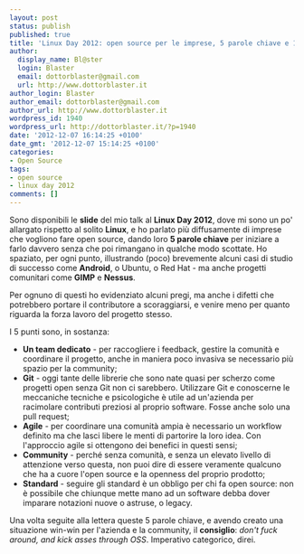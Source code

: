 ```yaml
---
layout: post
status: publish
published: true
title: 'Linux Day 2012: open source per le imprese, 5 parole chiave e 1 consiglio'
author:
  display_name: Bl@ster
  login: Blaster
  email: dottorblaster@gmail.com
  url: http://www.dottorblaster.it
author_login: Blaster
author_email: dottorblaster@gmail.com
author_url: http://www.dottorblaster.it
wordpress_id: 1940
wordpress_url: http://dottorblaster.it/?p=1940
date: '2012-12-07 16:14:25 +0100'
date_gmt: '2012-12-07 15:14:25 +0100'
categories:
- Open Source
tags:
- open source
- linux day 2012
comments: []
---
```

<p>Sono disponibili le <strong>slide</strong> del mio talk al <strong>Linux Day 2012</strong>, dove mi sono un po' allargato rispetto al solito <strong>Linux</strong>, e ho parlato più diffusamente di imprese che vogliono fare open source, dando loro <strong>5 parole chiave</strong> per iniziare a farlo davvero senza che poi rimangano in qualche modo scottate. Ho spaziato, per ogni punto, illustrando (poco) brevemente alcuni casi di studio di successo come <strong>Android</strong>, o Ubuntu, o Red Hat - ma anche progetti comunitari come <strong>GIMP</strong> e <strong>Nessus</strong>.</p>
<p>Per ognuno di questi ho evidenziato alcuni pregi, ma anche i difetti che potrebbero portare il contributore a scoraggiarsi, e venire meno per quanto riguarda la forza lavoro del progetto stesso.</p>
<p><script async class="speakerdeck-embed" data-id="508c1c7a36b3f800020382fd" data-ratio="1.33507170795306" src="//speakerdeck.com/assets/embed.js"></script></p>
<p>I 5 punti sono, in sostanza:</p>
<ul>
<li><strong>Un team dedicato</strong> - per raccogliere i feedback, gestire la comunità e coordinare il progetto, anche in maniera poco invasiva se necessario più spazio per la community;</li>
<li><strong>Git</strong> - oggi tante delle librerie che sono nate quasi per scherzo come progetti open senza Git non ci sarebbero. Utilizzare Git e conoscerne le meccaniche tecniche e psicologiche è utile ad un'azienda per racimolare contributi preziosi al proprio software. Fosse anche solo una pull request;</li>
<li><strong>Agile</strong> - per coordinare una comunità ampia è necessario un workflow definito ma che lasci libere le menti di partorire la loro idea. Con l'approccio agile si ottengono dei benefici in questi sensi;</li>
<li><strong>Community</strong> - perché senza comunità, e senza un elevato livello di attenzione verso questa, non puoi dire di essere veramente qualcuno che ha a cuore l'open source e la openness del proprio prodotto;</li>
<li><strong>Standard</strong> - seguire gli standard è un obbligo per chi fa open source: non è possibile che chiunque mette mano ad un software debba dover imparare notazioni nuove o astruse, o legacy.</li>
</ul>
<p>Una volta seguite alla lettera queste 5 parole chiave, e avendo creato una situazione win-win per l'azienda e la community, il <strong>consiglio</strong>: <em>don't fuck around, and kick asses through OSS</em>. Imperativo categorico, direi.</p>
